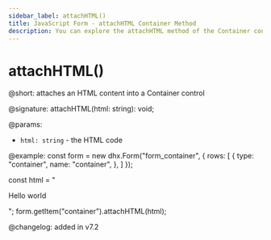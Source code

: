 ```yaml
---
sidebar_label: attachHTML()
title: JavaScript Form - attachHTML Container Method 
description: You can explore the attachHTML method of the Container control of Form in the documentation of the DHTMLX JavaScript UI library. Browse developer guides and API reference, try out code examples and live demos, and download a free 30-day evaluation version of DHTMLX Suite 7.
---
```


# attachHTML()

@short: attaches an HTML content into a Container control

@signature: attachHTML(html: string): void;

@params:
- `html: string` - the HTML code

@example: const form = new dhx.Form("form_container", {
    rows: [
        {
            type: "container",
            name: "container",
        },
    ]
});

const html = "<p>Hello world</p>";
form.getItem("container").attachHTML(html);

@changelog: added in v7.2
